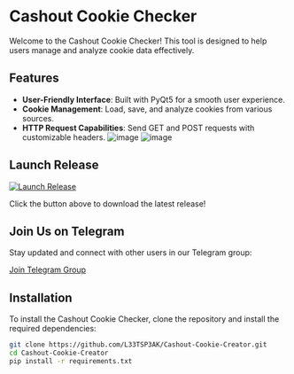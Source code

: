 # Cashout Cookie Checker

Welcome to the Cashout Cookie Checker! This tool is designed to help users manage and analyze cookie data effectively.

## Features

- **User-Friendly Interface**: Built with PyQt5 for a smooth user experience.
- **Cookie Management**: Load, save, and analyze cookies from various sources.
- **HTTP Request Capabilities**: Send GET and POST requests with customizable headers.
![image](https://github.com/user-attachments/assets/46b288e3-d34f-45fa-a9e7-fac3cbfd6881)
![image](https://github.com/user-attachments/assets/a65de3af-aab7-47be-8cc9-f0c30abb6ae8)

## Launch Release

[![Launch Release](https://img.shields.io/badge/Launch%20Release-v1.0.0-brightgreen)](https://github.com/L33TSP3AK/Cashout-Cookie-Creator/releases/latest)

Click the button above to download the latest release!

## Join Us on Telegram

Stay updated and connect with other users in our Telegram group:

[Join Telegram Group](https://t.me/your_telegram_group_link)

## Installation

To install the Cashout Cookie Checker, clone the repository and install the required dependencies:

```bash
git clone https://github.com/L33TSP3AK/Cashout-Cookie-Creator.git
cd Cashout-Cookie-Creator
pip install -r requirements.txt
